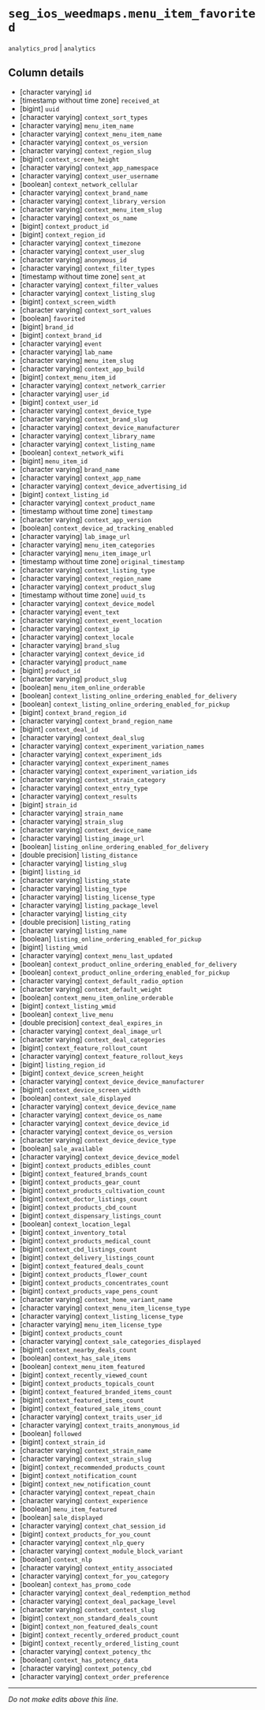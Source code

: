# `seg_ios_weedmaps.menu_item_favorited`
`analytics_prod` | `analytics`

## Column details
* [character varying] `id`
* [timestamp without time zone] `received_at`
* [bigint]    `uuid`
* [character varying] `context_sort_types`
* [character varying] `menu_item_name`
* [character varying] `context_menu_item_name`
* [character varying] `context_os_version`
* [character varying] `context_region_slug`
* [bigint]    `context_screen_height`
* [character varying] `context_app_namespace`
* [character varying] `context_user_username`
* [boolean]   `context_network_cellular`
* [character varying] `context_brand_name`
* [character varying] `context_library_version`
* [character varying] `context_menu_item_slug`
* [character varying] `context_os_name`
* [bigint]    `context_product_id`
* [bigint]    `context_region_id`
* [character varying] `context_timezone`
* [character varying] `context_user_slug`
* [character varying] `anonymous_id`
* [character varying] `context_filter_types`
* [timestamp without time zone] `sent_at`
* [character varying] `context_filter_values`
* [character varying] `context_listing_slug`
* [bigint]    `context_screen_width`
* [character varying] `context_sort_values`
* [boolean]   `favorited`
* [bigint]    `brand_id`
* [bigint]    `context_brand_id`
* [character varying] `event`
* [character varying] `lab_name`
* [character varying] `menu_item_slug`
* [character varying] `context_app_build`
* [bigint]    `context_menu_item_id`
* [character varying] `context_network_carrier`
* [character varying] `user_id`
* [bigint]    `context_user_id`
* [character varying] `context_device_type`
* [character varying] `context_brand_slug`
* [character varying] `context_device_manufacturer`
* [character varying] `context_library_name`
* [character varying] `context_listing_name`
* [boolean]   `context_network_wifi`
* [bigint]    `menu_item_id`
* [character varying] `brand_name`
* [character varying] `context_app_name`
* [character varying] `context_device_advertising_id`
* [bigint]    `context_listing_id`
* [character varying] `context_product_name`
* [timestamp without time zone] `timestamp`
* [character varying] `context_app_version`
* [boolean]   `context_device_ad_tracking_enabled`
* [character varying] `lab_image_url`
* [character varying] `menu_item_categories`
* [character varying] `menu_item_image_url`
* [timestamp without time zone] `original_timestamp`
* [character varying] `context_listing_type`
* [character varying] `context_region_name`
* [character varying] `context_product_slug`
* [timestamp without time zone] `uuid_ts`
* [character varying] `context_device_model`
* [character varying] `event_text`
* [character varying] `context_event_location`
* [character varying] `context_ip`
* [character varying] `context_locale`
* [character varying] `brand_slug`
* [character varying] `context_device_id`
* [character varying] `product_name`
* [bigint]    `product_id`
* [character varying] `product_slug`
* [boolean]   `menu_item_online_orderable`
* [boolean]   `context_listing_online_ordering_enabled_for_delivery`
* [boolean]   `context_listing_online_ordering_enabled_for_pickup`
* [bigint]    `context_brand_region_id`
* [character varying] `context_brand_region_name`
* [bigint]    `context_deal_id`
* [character varying] `context_deal_slug`
* [character varying] `context_experiment_variation_names`
* [character varying] `context_experiment_ids`
* [character varying] `context_experiment_names`
* [character varying] `context_experiment_variation_ids`
* [character varying] `context_strain_category`
* [character varying] `context_entry_type`
* [character varying] `context_results`
* [bigint]    `strain_id`
* [character varying] `strain_name`
* [character varying] `strain_slug`
* [character varying] `context_device_name`
* [character varying] `listing_image_url`
* [boolean]   `listing_online_ordering_enabled_for_delivery`
* [double precision] `listing_distance`
* [character varying] `listing_slug`
* [bigint]    `listing_id`
* [character varying] `listing_state`
* [character varying] `listing_type`
* [character varying] `listing_license_type`
* [character varying] `listing_package_level`
* [character varying] `listing_city`
* [double precision] `listing_rating`
* [character varying] `listing_name`
* [boolean]   `listing_online_ordering_enabled_for_pickup`
* [bigint]    `listing_wmid`
* [character varying] `context_menu_last_updated`
* [boolean]   `context_product_online_ordering_enabled_for_delivery`
* [boolean]   `context_product_online_ordering_enabled_for_pickup`
* [character varying] `context_default_radio_option`
* [character varying] `context_default_weight`
* [boolean]   `context_menu_item_online_orderable`
* [bigint]    `context_listing_wmid`
* [boolean]   `context_live_menu`
* [double precision] `context_deal_expires_in`
* [character varying] `context_deal_image_url`
* [character varying] `context_deal_categories`
* [bigint]    `context_feature_rollout_count`
* [character varying] `context_feature_rollout_keys`
* [bigint]    `listing_region_id`
* [bigint]    `context_device_screen_height`
* [character varying] `context_device_device_manufacturer`
* [bigint]    `context_device_screen_width`
* [boolean]   `context_sale_displayed`
* [character varying] `context_device_device_name`
* [character varying] `context_device_os_name`
* [character varying] `context_device_device_id`
* [character varying] `context_device_os_version`
* [character varying] `context_device_device_type`
* [boolean]   `sale_available`
* [character varying] `context_device_device_model`
* [bigint]    `context_products_edibles_count`
* [bigint]    `context_featured_brands_count`
* [bigint]    `context_products_gear_count`
* [bigint]    `context_products_cultivation_count`
* [bigint]    `context_doctor_listings_count`
* [bigint]    `context_products_cbd_count`
* [bigint]    `context_dispensary_listings_count`
* [boolean]   `context_location_legal`
* [bigint]    `context_inventory_total`
* [bigint]    `context_products_medical_count`
* [bigint]    `context_cbd_listings_count`
* [bigint]    `context_delivery_listings_count`
* [bigint]    `context_featured_deals_count`
* [bigint]    `context_products_flower_count`
* [bigint]    `context_products_concentrates_count`
* [bigint]    `context_products_vape_pens_count`
* [character varying] `context_home_variant_name`
* [character varying] `context_menu_item_license_type`
* [character varying] `context_listing_license_type`
* [character varying] `menu_item_license_type`
* [bigint]    `context_products_count`
* [character varying] `context_sale_categories_displayed`
* [bigint]    `context_nearby_deals_count`
* [boolean]   `context_has_sale_items`
* [boolean]   `context_menu_item_featured`
* [bigint]    `context_recently_viewed_count`
* [bigint]    `context_products_topicals_count`
* [bigint]    `context_featured_branded_items_count`
* [bigint]    `context_featured_items_count`
* [bigint]    `context_featured_sale_items_count`
* [character varying] `context_traits_user_id`
* [character varying] `context_traits_anonymous_id`
* [boolean]   `followed`
* [bigint]    `context_strain_id`
* [character varying] `context_strain_name`
* [character varying] `context_strain_slug`
* [bigint]    `context_recommended_products_count`
* [bigint]    `context_notification_count`
* [bigint]    `context_new_notification_count`
* [character varying] `context_repeat_chain`
* [character varying] `context_experience`
* [boolean]   `menu_item_featured`
* [boolean]   `sale_displayed`
* [character varying] `context_chat_session_id`
* [bigint]    `context_products_for_you_count`
* [character varying] `context_nlp_query`
* [character varying] `context_module_block_variant`
* [boolean]   `context_nlp`
* [character varying] `context_entity_associated`
* [character varying] `context_for_you_category`
* [boolean]   `context_has_promo_code`
* [character varying] `context_deal_redemption_method`
* [character varying] `context_deal_package_level`
* [character varying] `context_contest_slug`
* [bigint]    `context_non_standard_deals_count`
* [bigint]    `context_non_featured_deals_count`
* [bigint]    `context_recently_ordered_product_count`
* [bigint]    `context_recently_ordered_listing_count`
* [character varying] `context_potency_thc`
* [boolean]   `context_has_potency_data`
* [character varying] `context_potency_cbd`
* [character varying] `context_order_preference`

-------------------------------------------------------------------------------
*Do not make edits above this line.*

